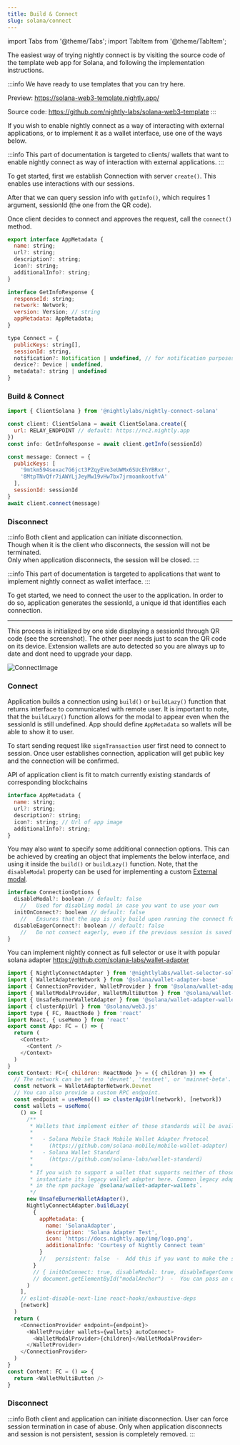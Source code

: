 ```yaml
---
title: Build & Connect
slug: solana/connect
---
```


import Tabs from '@theme/Tabs';
import TabItem from '@theme/TabItem';

The easiest way of trying nightly connect is by visiting the source code of the template web app for Solana, and following the implementation instructions.

:::info
We have ready to use templates that you can try here.

Preview: https://solana-web3-template.nightly.app/

Source code: https://github.com/nightly-labs/solana-web3-template
:::

If you wish to enable nightly connect as a way of interacting with external applications, or to implement it as a wallet interface, use one of the ways below.

<Tabs>
<TabItem value="Client" label="Client">

:::info
This part of documentation is targeted to clients/ wallets that want to enable nightly connect
as way of interaction with external applications.
:::

To get started, first we establish Connection with server `create()`. This enables use interactions with our sessions.

After that we can query session info with `getInfo()`, which requires 1 argument, sessionId (the one from the QR code).

Once client decides to connect and approves the request, call the `connect()` method.

```js
export interface AppMetadata {
  name: string;
  url?: string;
  description?: string;
  icon?: string;
  additionalInfo?: string;
}

interface GetInfoResponse {
  responseId: string;
  network: Network;
  version: Version; // string
  appMetadata: AppMetadata;
}

type Connect = {
  publicKeys: string[],
  sessionId: string,
  notification?: Notification | undefined, // for notification purposes
  device?: Device | undefined,
  metadata?: string | undefined
}
```

### Build & Connect

```js
import { ClientSolana } from '@nightlylabs/nightly-connect-solana'

const client: ClientSolana = await ClientSolana.create({
  url: RELAY_ENDPOINT // default: https://nc2.nightly.app
})
const info: GetInfoResponse = await client.getInfo(sessionId)

const message: Connect = {
  publicKeys: [
    '9mtkm594sexac7G6jct3PZqyEVe3eUWMx6SUcEhYBRxr',
    '8MtpTNvQfr7iAWYLjJeyMw19vHw7bx7jrmoamkootfvA'
  ],
  sessionId: sessionId
}
await client.connect(message)
```

### Disconnect

:::info
Both client and application can initiate disconnection.<br />
Though when it is the client who disconnects, the session will not be terminated.<br />
Only when application disconnects, the session will be closed.
:::

</TabItem>

<TabItem value="Application" label="Application">

:::info
This part of documentation is targeted to applications that want to implement nightly connect
as wallet interface.
:::

To get started, we need to connect the user to the application.
In order to do so, application generates the sessionId, a unique id that identifies each connection.

---

This process is initialized by one side displaying a sessionId through QR code (see the screenshot).
The other peer needs just to scan the QR code on its device. Extension wallets are auto detected so you are always up to date and dont need to upgrade your dapp.

![ConnectImage](../../static/img/connect.png#connectImage)

### Connect

Application builds a connection using `build()` or `buildLazy()` function that returns interface to communicated with remote user. It is important to note, that the `buildLazy()` function allows for the modal to appear even when the sessionId is still undefined. App should define `AppMetadata` so wallets will be able to show it to user.

To start sending request like `signTransaction` user first need to connect to session.
Once user establishes connection, application will get public key and the connection will be confirmed.

API of application client is fit to match currently existing standards of corresponding blockchains

```js
interface AppMetadata {
  name: string;
  url?: string;
  description?: string;
  icon?: string; // Url of app image
  additionalInfo?: string;
}
```

You may also want to specify some additional connection options. This can be achieved by creating an object that implements the below interface, and using it inside the `build()` or `buildLazy()` function. Note, that the `disableModal` property can be used for implementing a custom [External modal](../../customization/customization/external_modal).

```js
interface ConnectionOptions {
  disableModal?: boolean // default: false
    //   Used for disabling modal in case you want to use your own
  initOnConnect?: boolean // default: false
    //   Ensures that the app is only build upon running the connect function
  disableEagerConnect?: boolean // default: false
    //   Do not connect eagerly, even if the previous session is saved
}
```

You can implement nightly connect as full selector or use it with popular solana adapter https://github.com/solana-labs/wallet-adapter

```js
import { NightlyConnectAdapter } from '@nightlylabs/wallet-selector-solana'
import { WalletAdapterNetwork } from '@solana/wallet-adapter-base'
import { ConnectionProvider, WalletProvider } from '@solana/wallet-adapter-react'
import { WalletModalProvider, WalletMultiButton } from '@solana/wallet-adapter-react-ui'
import { UnsafeBurnerWalletAdapter } from '@solana/wallet-adapter-wallets'
import { clusterApiUrl } from '@solana/web3.js'
import type { FC, ReactNode } from 'react'
import React, { useMemo } from 'react'
export const App: FC = () => {
  return (
    <Context>
      <Content />
    </Context>
  )
}
const Context: FC<{ children: ReactNode }> = ({ children }) => {
  // The network can be set to 'devnet', 'testnet', or 'mainnet-beta'.
  const network = WalletAdapterNetwork.Devnet
  // You can also provide a custom RPC endpoint.
  const endpoint = useMemo(() => clusterApiUrl(network), [network])
  const wallets = useMemo(
    () => [
      /**
       * Wallets that implement either of these standards will be available automatically.
       *
       *   - Solana Mobile Stack Mobile Wallet Adapter Protocol
       *     (https://github.com/solana-mobile/mobile-wallet-adapter)
       *   - Solana Wallet Standard
       *     (https://github.com/solana-labs/wallet-standard)
       *
       * If you wish to support a wallet that supports neither of those standards,
       * instantiate its legacy wallet adapter here. Common legacy adapters can be found
       * in the npm package `@solana/wallet-adapter-wallets`.
       */
      new UnsafeBurnerWalletAdapter(),
      NightlyConnectAdapter.buildLazy(
        {
          appMetadata: {
            name: 'SolanaAdapter',
            description: 'Solana Adapter Test',
            icon: 'https://docs.nightly.app/img/logo.png',
            additionalInfo: 'Courtesy of Nightly Connect team'
          }
          //   persistent: false  -  Add this if you want to make the session non-persistent
        }
        // { initOnConnect: true, disableModal: true, disableEagerConnect: true }  -  You may specify the connection options object here
        // document.getElementById("modalAnchor")  -  You can pass an optional anchor element for the modal here
      )
    ],
    // eslint-disable-next-line react-hooks/exhaustive-deps
    [network]
  )
  return (
    <ConnectionProvider endpoint={endpoint}>
      <WalletProvider wallets={wallets} autoConnect>
        <WalletModalProvider>{children}</WalletModalProvider>
      </WalletProvider>
    </ConnectionProvider>
  )
}
const Content: FC = () => {
  return <WalletMultiButton />
}
```

### Disconnect

:::info
Both client and application can initiate disconnection.
User can force session termination in case of abuse.
Only when application disconnects and session is not persistent, session is completely removed.
:::

</TabItem>
</Tabs>
